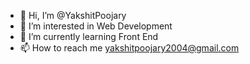 - 👋 Hi, I’m @YakshitPoojary
- 👀 I’m interested in Web Development
- 🌱 I’m currently learning Front End
- 📫 How to reach me yakshitpoojary2004@gmail.com

<!---
YakshitPoojary/YakshitPoojary is a ✨ special ✨ repository because its `README.md` (this file) appears on your GitHub profile.
You can click the Preview link to take a look at your changes.
--->
